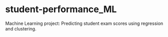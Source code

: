 # student-performance_ML
Machine Learning project: Predicting student exam scores using regression and clustering.
